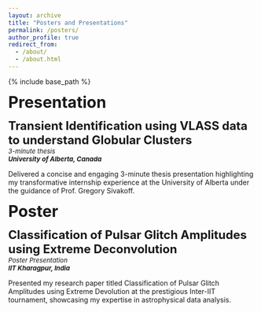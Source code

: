 ```yaml
---
layout: archive
title: "Posters and Presentations"
permalink: /posters/
author_profile: true
redirect_from: 
  - /about/
  - /about.html
---
```



{% include base_path %}

**<font size="6">Presentation</font>**  

**<font size="5">Transient Identification using VLASS data to understand Globular Clusters</font>**  
*<font size="2">3-minute thesis</font>*  
***<font size="2">University of Alberta, Canada</font>***  

Delivered a concise and engaging 3-minute thesis presentation highlighting my transformative internship experience at the
University of Alberta under the guidance of Prof. Gregory Sivakoff.

**<font size="6">Poster</font>**  

**<font size="5">Classification of Pulsar Glitch Amplitudes using Extreme Deconvolution</font>**  
*<font size="2">Poster Presentation</font>*  
***<font size ="2">IIT Kharagpur, India</font>***  

Presented my research paper titled Classification of Pulsar Glitch Amplitudes using Extreme Devolution at the prestigious
Inter-IIT tournament, showcasing my expertise in astrophysical data analysis.

